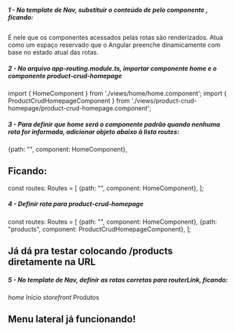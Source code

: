 ##### 1 - No template de Nav, substituir o conteúdo de <mat-sidenav-content> pelo componente <router-outlet>, ficando:
<mat-sidenav-content class="content">
    <router-outlet></router-outlet>
</mat-sidenav-content>

## <router-outlet>
É nele que os componentes acessados pelas rotas são renderizados. Atua como um espaço reservado que o Angular preenche dinamicamente com base no estado atual das rotas.


##### 2 - No arquivo app-routing.module.ts, importar componente home e o componente product-crud-homepage
import { HomeComponent } from './views/home/home.component';
import { ProductCrudHomepageComponent } from './views/product-crud-homepage/product-crud-homepage.component';


##### 3 - Para definir que home será o componente padrão quando nenhuma rota for informada, adicionar objeto abaixo à lista routes:
{path: "", component: HomeComponent},

## Ficando:
const routes: Routes = [
  {path: "", component: HomeComponent},
];


##### 4 - Definir rota para product-crud-homepage
const routes: Routes = [
  {path: "", component: HomeComponent},
  {path: "products", component: ProductCrudHomepageComponent},
];

## Já dá pra testar colocando /products diretamente na URL


##### 5 - No template de Nav, definir as rotas corretas para routerLink, ficando:
<a mat-list-item routerLink="/">
    <i class="material-icons">home</i>
    Início
</a>
<a mat-list-item routerLink="/products">
    <i class="material-icons">storefront</i>
    Produtos
</a>

## Menu lateral já funcionando!